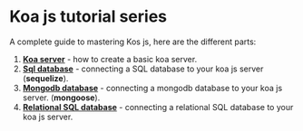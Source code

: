 # Koa js tutorial series

A complete guide to mastering Kos js, here are the  different parts:

1. [**Koa server**](https://github.com/tutorial-point/koa-server-tutorial) - how to create a basic koa server.
2. [**Sql database**](https://github.com/tutorial-point/koa-sql-tutorial) - connecting a SQL database to your koa js server (**sequelize**).
3. [**Mongodb database**](https://github.com/tutorial-point/koa-mongodb-tutorial) - connecting a mongodb database to your koa js server. (**mongoose**).
4. [**Relational SQL database**](https://github.com/tutorial-point/koa-relational-sql) - connecting a relational SQL database to your koa js server.
